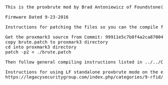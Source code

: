<pre>
This is the proxbrute mod by Brad Antoniewicz of Foundstone(https://github.com/brad-anton/proxbrute) ported to the latest Firmware with the CDC bootloader(port by www.legacysecuritygroup.com)

Firmware Dated 9-23-2016

Instructions for patching the files so you can the compile firmware yourself:

Get the proxmark3 source from Commit: 99911e5c7b8f4a2ca870046031e3f362324c0d88
copy brute.patch to proxmark3 directory
cd into proxmark3 directory
patch -p2 < ./brute.patch

Then follow general compiling instructions listed in ../../COMPILING-INSTRUCTIONS-KALI-2016.MD

Instructions for using LF standalone proxbrute mode on the elechouse RDV2 and standard version of the proxmark3 can be found at:
https://legacysecuritygroup.com/index.php/categories/9-rfid/7-proxmark-3-emulating-hid-tags-in-standalone-mode
</pre>
